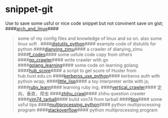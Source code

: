 snippet-git
===========
Use to save some usful or nice code snippet but not convinent save on gist;
####[arch_and_linux](https://github.com/atupal/snippet/tree/master/arch_and_linux)####
> some of my config files and knowledge of linux and so on. 
    also some linux soft .
####[distutils_python](https://github.com/atupal/snippet/tree/master/distutils_python)####
> example code of distutils for python
####[dianying_zimu](https://github.com/atupal/snippet/tree/master/distutils_python)####
> a crawler of dianying_zimu
####[f_codes](https://github.com/atupal/snippet/tree/master/f_codes)####
> some usfule code copy from others
####[go_crawler](https://github.com/atupal/snippet/tree/master/go_crawler)####
> write crawler with go
####[golang_learning](https://github.com/atupal/snippet/tree/master/golang_learning)####
> some code on learning golang. 
####[hub_score](https://github.com/atupal/snippet/tree/master/hub_score)####
> a script to get score of Huster from hub.hust.edu.cn
####[kerberos_use_python](https://github.com/atupal/snippet/tree/master/kerberos_use_python)####
> kerberos auth with python wrap;
####[little_lisp](https://github.com/atupal/snippet/tree/master/little_lisp)####
> a toy Interpreter write with js;
####[ruby_learn](https://github.com/atupal/snippet/tree/master/ruby_learn)####
> learning ruby ing;
####[vertical_crawler](https://github.com/atupal/snippet/tree/master/vertical_crawler)####
> 定向，垂直，爬虫
####[zhihu_crawl](https://github.com/atupal/snippet/tree/master/zhihu_crawl)####
> zhihu question crawler
####[vim74_tarball](https://github.com/atupal/snippet/tree/master/vim74_tarball)####
> build vim74 from tarball
####[tips](https://github.com/atupal/snippet/tree/master/tips)####
> some usful tips
####[multiprocessing_python](https://github.com/atupal/snippet/tree/master/multiprocessing_python)####
> python multiprocessing program
####[stackoverflow](https://github.com/atupal/snippet/tree/master/stackoverflow)####
> python multiprocessing program
